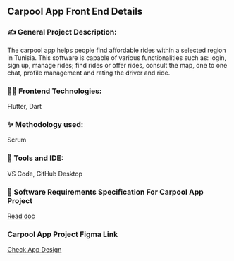 ## Carpool App Front End Details

### ✍️ General Project Description:
The carpool app helps people find affordable rides within a selected region in Tunisia. This software is capable of various functionalities such as: login, sign up, manage rides; find rides or offer rides, consult the map, one to one chat, profile management and rating the driver and ride.

### 👩‍💻 Frontend Technologies:
Flutter, Dart

### ✨ Methodology used:
Scrum

### 👏 Tools and IDE:
VS Code, GitHub Desktop

### 📄 Software Requirements Specification For Carpool App Project

<a href="https://drive.google.com/file/d/1hJ_jlpMm24jqe3a8KRXi10JWVcQxQ4lc/view?usp=sharing" target="_blank"> Read doc </a>

### Carpool App Project Figma Link 
<a href="https://www.figma.com/file/5VpBZoSQkJnAc4e2xIxYcL/Carpool-app?node-id=0%3A1&t=lZ4aF1HuoGGOOEpD-1" target="_blank"> Check App Design </a>
